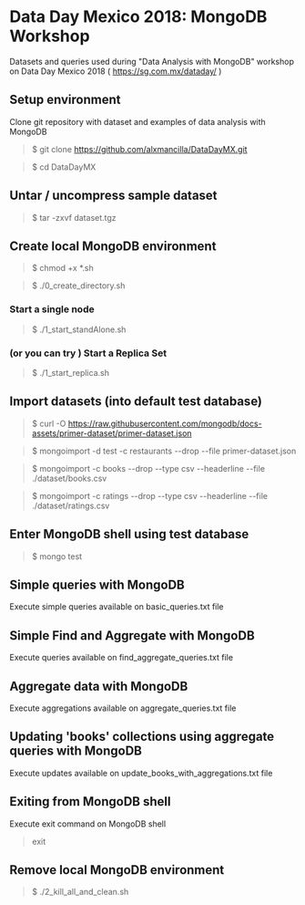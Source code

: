 # Data Day Mexico 2018: MongoDB Workshop 

Datasets and queries used during "Data Analysis with MongoDB" workshop on Data Day Mexico 2018 ( https://sg.com.mx/dataday/ )

## Setup  environment

Clone git repository with dataset and examples of data analysis with MongoDB

> $ git clone https://github.com/alxmancilla/DataDayMX.git

> $ cd DataDayMX

## Untar / uncompress sample dataset

> $ tar -zxvf dataset.tgz 

## Create local MongoDB environment 
> $ chmod +x *.sh

> $ ./0_create_directory.sh 

### Start a single node 
> $ ./1_start_standAlone.sh 

### (or you can try ) Start a Replica Set
> $ ./1_start_replica.sh 


## Import datasets (into default test database)

> $ curl -O  https://raw.githubusercontent.com/mongodb/docs-assets/primer-dataset/primer-dataset.json

> $ mongoimport -d test -c restaurants --drop --file primer-dataset.json

> $ mongoimport  -c books --drop --type csv --headerline --file ./dataset/books.csv 

> $ mongoimport  -c ratings --drop --type csv --headerline --file ./dataset/ratings.csv 

## Enter MongoDB shell using test database 

> $ mongo test

## Simple queries with MongoDB  

Execute simple queries available on basic_queries.txt file

## Simple Find and Aggregate  with MongoDB  

Execute queries available on find_aggregate_queries.txt file

## Aggregate data with MongoDB  

Execute aggregations available on aggregate_queries.txt file

## Updating 'books' collections using aggregate queries with MongoDB  

Execute updates available on update_books_with_aggregations.txt file

## Exiting from MongoDB shell

Execute exit command on MongoDB shell

> exit

## Remove local MongoDB environment 

> $ ./2_kill_all_and_clean.sh 


